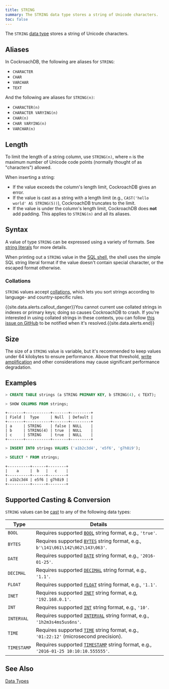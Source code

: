 ```yaml
---
title: STRING
summary: The STRING data type stores a string of Unicode characters.
toc: false
---
```


The `STRING` [data type](data-types.html) stores a string of Unicode characters.



<div id="toc"></div>

## Aliases

In CockroachDB, the following are aliases for `STRING`:

- `CHARACTER`
- `CHAR`
- `VARCHAR`
- `TEXT`

And the following are aliases for `STRING(n)`:

- `CHARACTER(n)`
- `CHARACTER VARYING(n)`
- `CHAR(n)`
- `CHAR VARYING(n)`
- `VARCHAR(n)`  

## Length

To limit the length of a string column, use `STRING(n)`, where `n` is the maximum number of Unicode code points (normally thought of as "characters") allowed.

When inserting a string:

- If the value exceeds the column's length limit, CockroachDB gives an error.
- If the value is cast as a string with a length limit (e.g., `CAST('hello world' AS STRING(5))`), CockroachDB truncates to the limit.
- If the value is under the column's length limit, CockroachDB does **not** add padding. This applies to `STRING(n)` and all its aliases.

## Syntax

A value of type `STRING` can be expressed using a variety of formats.
See [string literals](sql-constants.html#string-literals) for more details.

When printing out a `STRING` value in the [SQL shell](use-the-built-in-sql-client.html), the shell uses the simple
SQL string literal format if the value doesn't contain special character,
or the escaped format otherwise.

### Collations

`STRING` values accept [collations](collate.html), which lets you sort strings according to language- and country-specific rules.

{{site.data.alerts.callout_danger}}You cannot current use collated strings in indexes or primary keys; doing so causes CockroachDB to crash. If you're interested in using collated strings in these contexts, you can follow <a href="https://github.com/cockroachdb/cockroach/issues/2473">this issue on GitHub</a> to be notified when it's resolved.{{site.data.alerts.end}}

## Size

The size of a `STRING` value is variable, but it's recommended to keep values under 64 kilobytes to ensure performance. Above that threshold, [write amplification](https://en.wikipedia.org/wiki/Write_amplification) and other considerations may cause significant performance degradation.   

## Examples

~~~ sql
> CREATE TABLE strings (a STRING PRIMARY KEY, b STRING(4), c TEXT);

> SHOW COLUMNS FROM strings;
~~~
~~~
+-------+-----------+-------+---------+
| Field |  Type     | Null  | Default |
+-------+-----------+-------+---------+
| a     | STRING    | false | NULL    |
| b     | STRING(4) | true  | NULL    |
| c     | STRING    | true  | NULL    |
+-------+-----------+-------+---------+
~~~
~~~ sql
> INSERT INTO strings VALUES ('a1b2c3d4', 'e5f6', 'g7h8i9');

> SELECT * FROM strings;
~~~
~~~
+----------+------+--------+
|    a     |  b   |   c    |
+----------+------+--------+
| a1b2c3d4 | e5f6 | g7h8i9 |
+----------+------+--------+
~~~

## Supported Casting & Conversion

`STRING` values can be [cast](data-types.html#data-type-conversions-casts) to any of the following data types:

Type | Details
-----|--------
`BOOL` | Requires supported [`BOOL`](bool.html) string format, e.g., `'true'`.
`BYTES` | Requires supported [`BYTES`](bytes.html) string format, e.g., `b'\141\061\142\062\143\063'`.
`DATE` | Requires supported [`DATE`](date.html) string format, e.g., `'2016-01-25'`.
`DECIMAL` | Requires supported [`DECIMAL`](decimal.html) string format, e.g., `'1.1'`.
`FLOAT` | Requires supported [`FLOAT`](float.html) string format, e.g., `'1.1'`.
`INET` | Requires supported [`INET`](inet.html) string format, e.g, `'192.168.0.1'`.
`INT` | Requires supported [`INT`](int.html) string format, e.g., `'10'`.
`INTERVAL` | Requires supported [`INTERVAL`](interval.html) string format, e.g., `'1h2m3s4ms5us6ns'`.
`TIME` | Requires supported [`TIME`](time.html) string format, e.g., `'01:22:12'` (microsecond precision).
`TIMESTAMP` | Requires supported [`TIMESTAMP`](timestamp.html) string format, e.g., `'2016-01-25 10:10:10.555555'`.

## See Also

[Data Types](data-types.html)
